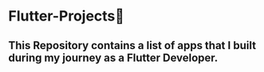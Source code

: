 # Flutter-Projects💙


## This Repository contains a list of apps that I built during my journey as a Flutter Developer. 
